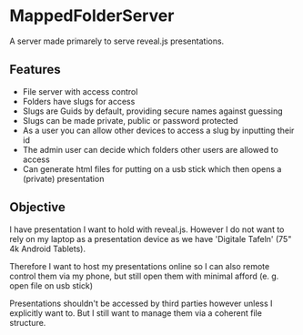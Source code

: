 # MappedFolderServer
A server made primarely to serve reveal.js presentations.

## Features
- File server with access control
- Folders have slugs for access
- Slugs are Guids by default, providing secure names against guessing
- Slugs can be made private, public or password protected
- As a user you can allow other devices to access a slug by inputting their id
- The admin user can decide which folders other users are allowed to access
- Can generate html files for putting on a usb stick which then opens a (private) presentation

## Objective
I have presentation I want to hold with reveal.js. However I do not want to rely on my laptop as a presentation device as we have 'Digitale Tafeln' (75" 4k Android Tablets).

Therefore I want to host my presentations online so I can also remote control them via my phone, but still open them with minimal afford (e. g. open file on usb stick)

Presentations shouldn't be accessed by third parties however unless I explicitly want to. But I still want to manage them via a coherent file structure.


